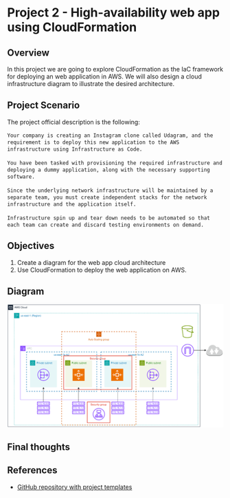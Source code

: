# Project 2 - High-availability web app using CloudFormation
## Overview
In this project we are going to explore CloudFormation as the IaC framework for deploying an web application in AWS. We will also design a cloud infrastructure diagram to illustrate the desired architecture.

## Project Scenario
The project official description is the following:
```
Your company is creating an Instagram clone called Udagram, and the requirement is to deploy this new application to the AWS infrastructure using Infrastructure as Code.

You have been tasked with provisioning the required infrastructure and deploying a dummy application, along with the necessary supporting software.

Since the underlying network infrastructure will be maintained by a separate team, you must create independent stacks for the network infrastructure and the application itself.

Infrastructure spin up and tear down needs to be automated so that each team can create and discard testing environments on demand.
```

## Objectives
1. Create a diagram for the web app cloud architecture
2. Use CloudFormation to deploy the web application on AWS.

## Diagram
![Diagram Description](udacity_project_2_architecture_diagram.drawio.svg)


## Final thoughts

## References
- [GitHub repository with project templates](https://github.com/udacity/-cd12352-Deploy-Infrastructure-as-Code-project/blob/main/starter/README.md)